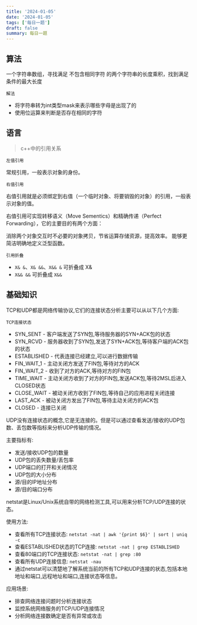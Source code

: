 ```yaml
---
title: '2024-01-05'
date: '2024-01-05'
tags: ['每日一题']
draft: false
summary: 每日一题
---
```


## 算法

一个字符串数组，寻找满足 不包含相同字符 的两个字符串的长度乘积，找到满足条件的最大长度

`解法`

- 将字符串转为int类型mask来表示哪些字母是出现了的
- 使用位运算来判断是否存在相同的字符

## 语言

> c++中的引用关系

`左值引用`

常规引用，一般表示对象的身份。

`右值引用`

右值引用就是必须绑定到右值（一个临时对象、将要销毁的对象）的引用，一般表示对象的值。

右值引用可实现转移语义（Move Sementics）和精确传递（Perfect Forwarding），它的主要目的有两个方面：

消除两个对象交互时不必要的对象拷贝，节省运算存储资源，提高效率。
能够更简洁明确地定义泛型函数。

`引用折叠`

- `X& &`、`X& &&`、`X&& &` 可折叠成 X&
- `X&& &&` 可折叠成 `X&&`

## 基础知识

TCP和UDP都是网络传输协议,它们的连接状态分析主要可以从以下几个方面:

`TCP连接状态`

- SYN_SENT - 客户端发送了SYN包,等待服务器的SYN+ACK包的状态
- SYN_RCVD - 服务器收到了SYN包,发送了SYN+ACK包,等待客户端的ACK包的状态
- ESTABLISHED - 代表连接已经建立,可以进行数据传输
- FIN_WAIT_1 - 主动关闭方发送了FIN包,等待对方的ACK
- FIN_WAIT_2 - 收到了对方的ACK,等待对方的FIN包
- TIME_WAIT - 主动关闭方收到了对方的FIN包,发送ACK包,等待2MSL后进入CLOSED状态
- CLOSE_WAIT - 被动关闭方收到了FIN包,等待自己的应用进程关闭连接
- LAST_ACK - 被动关闭方发出了FIN包,等待主动关闭方的ACK包
- CLOSED - 连接已关闭

UDP没有连接状态的概念,它是无连接的。但是可以通过查看发送/接收的UDP包数、丢包数等指标来分析UDP传输的情况。

主要指标有:

- 发送/接收UDP包的数量
- UDP包的丢失数量/丢包率
- UDP端口的打开和关闭情况
- UDP包的大小分布
- 源/目的IP地址分布
- 源/目的端口分布

netstat是Linux/Unix系统自带的网络检测工具,可以用来分析TCP/UDP连接的状态。

使用方法:

- 查看所有TCP连接状态: `netstat -nat | awk '{print $6}' | sort | uniq -c`
- 查看ESTABLISHED状态的TCP连接: `netstat -nat | grep ESTABLISHED`
- 查看80端口的TCP连接状态: `netstat -nat | grep :80`
- 查看所有UDP连接信息: `netstat -nau`
- 通过netstat可以清楚地了解系统当前的所有TCP和UDP连接的状态,包括本地地址和端口,远程地址和端口,连接状态等信息。

应用场景:

- 排查网络连接问题时分析连接状态
- 监控系统网络服务的TCP/UDP连接情况
- 分析网络连接数确定是否有异常或攻击
